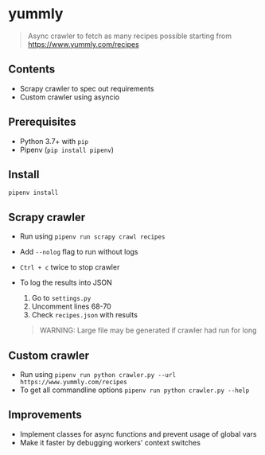 # yummly
> Async crawler to fetch as many recipes possible starting from https://www.yummly.com/recipes

## Contents
- Scrapy crawler to spec out requirements
- Custom crawler using asyncio

## Prerequisites
- Python 3.7+ with `pip`
- Pipenv (`pip install pipenv`)

## Install
```pipenv install```


## Scrapy crawler
- Run using
  ```pipenv run scrapy crawl recipes```
- Add `--nolog` flag to run without logs
- `Ctrl + c` twice to stop crawler
- To log the results into JSON
  1. Go to `settings.py`
  2. Uncomment lines 68-70
  3. Check `recipes.json` with results

  > WARNING: Large file may be generated if crawler had run for long

## Custom crawler
- Run using
  ```pipenv run python crawler.py --url https://www.yummly.com/recipes```
- To get all commandline options
  ```pipenv run python crawler.py --help```

## Improvements
- Implement classes for async functions and prevent usage of global vars
- Make it faster by debugging workers' context switches
